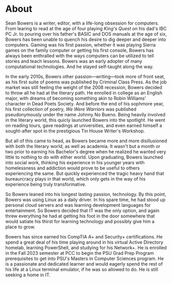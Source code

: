# About

Sean Bowers is a writer, editor, with a life-long obsession for computers. From learing to read at the age of four playing *King's Quest* on his dad's IBC PC Jr. to pouring over his father's BASIC and DOS manuals at the age of six, Bowers has been unable to quench his desire to dig deeper and deeper into computers. Gaming was his first passion, whether it was playing Sierra games on the family computer or getting his first console, Bowers has always been enthralled with the ways computers can be utilized to tell stories and teach lessons. Bowers was an early adopter of many computational technologies. And he stayed self-taught along the way. 

In the early 2010s, Bowers other passion—writing—took more of front seat, as his first suite of poems was published by Criminal Class Press. As the job market was still feeling the weight of the 2008 recession, Bowers decided to throw all he had at the literary path. He enrolled in college as an English major, with dreams of becoming something akin to Robin Williams' character in Dead Poets Society. And before the end of his sophmore year, his first collection of poetry, *We Were Warriors* was published pseudonymously under the name Johnny No Bueno. Being heavily involved in the literary world, this quicly launched Bowers into the spotlight. He went on reading tours, gave readings at universities, and even earned himself a sought-after spot in the prestigious Tin House Writer's Workshop. 

But all of this came to head, as Bowers became more and more disillusioned with both the literary world, as well as academia. It wasn't but a month or two prior to earning his Bachelor's degree when he realized he wanted very little to nothing to do with either world. Upon graduating, Bowers launched into social work, thinking his experience in his younger years with homelessness and addiction would prove to be useful to others experiencing the same. But quickly experienced the tragic heavy hand that bureaurcracy plays in that world, which only gets in the way of his experience being truly transformative. 

So Bowers leaned into his longest lasting passion, technology. By this point, Bowers was using Linux as a daily driver. In his spare time, he had stood up personal cloud servers and was learning development languages for entertainment. So Bowers decided that IT was the only option, and again threw everything he had at getting his foot in the door somewhere that would satiate his thirst for learning technology and possibly give him a place to grow. 

Bowers has since earned his CompTIA A+ and Security+ certifications. He spend a great deal of his time playing around in his virtual Active Directory homelab, learning PowerShell, and studying for his Network+. He is enrolled in the Fall 2023 semester at PCC to begin the PSU Grad Prep Program prerequisites to get into PSU's Masters in Computer Sciences program. He is a passionate and dedicated learner and would eagerly spend the rest of his life at a Linux terminal emulator, if he was so allowed to do. He is still seeking a home in IT. 

